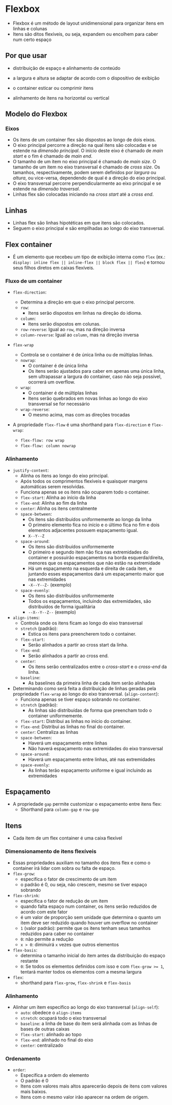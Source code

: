 # Flexbox

- Flexbox é um método de layout unidimensional para organizar itens em linhas e colunas
- Itens são ditos flexíveis, ou seja, expandem ou encolhem para caber num certo espaço

## Por que usar

- distribuição de espaço e alinhamento de conteúdo
- a largura e altura se adaptar de acordo com o dispositivo de exibição
- o container esticar ou comprimir itens

- alinhamento de itens na horizontal ou vertical

## Modelo do Flexbox

### Eixos

- Os itens de um container flex são dispostos ao longo de dois eixos.
- O eixo principal percorre a direção na qual itens são colocadas e se estende na *dimensão principal*. O início deste eixo é chamado de *main start* e o fim é chamado de *main end*.
- O tamanho de um item no eixo principal é chamado de *main size*. O tamanho de um item no eixo transversal é chamado de *cross size*. Os tamanhos, respectivamente, podem serem definidos por *largura* ou *altura*, ou vice-versa, dependendo de qual é a direção do eixo principal.
- O eixo transversal percorre perpendicularmente ao eixo principal e se estende na *dimensão traversal*.
- Linhas flex são colocadas iniciando na *cross start* até a *cross end*.

## Linhas

- Linhas flex são linhas hipotéticas em que itens são colocados.
- Seguem o eixo principal e são empilhadas ao longo do eixo transversal.

## Flex container

-  É um elemento que recebeu um tipo de exibição interna como `flex` (ex.: `display: inline flex || inline-flex || block flex || flex`) e tornou seus filhos diretos em caixas flexíveis.

### Fluxo de um container

- `flex-direction`:
  - Determina a direção em que o eixo principal percorre.
  - `row`:
    - Itens serão dispostos em linhas na direção do idioma.
  - `column`:
    - Itens serão dispostos em colunas.
  - `row-reverse`: Igual ao `row`, mas na direção inversa
  - `column-reverse`: Igual ao `column`, mas na direção inversa
  
- `flex-wrap`
  - Controla se o container é de única linha ou de múltiplas linhas.
  - `nowrap`:
    - O container é de única linha
    - Os itens serão ajustados para caber em apenas uma única linha, sem ultrapassar a largura do container, caso não seja possível, ocorrerá um overflow.
  - `wrap`:
    - O container é de múltiplas linhas
    - Itens serão quebrados em novas linhas ao longo do eixo transversal se for necessário
  - `wrap-reverse`:
    - O mesmo acima, mas com as direções trocadas
  
- A propriedade `flex-flow` é uma shorthand para `flex-direction` e `flex-wrap`:
  - `flex-flow: row wrap`
  - `flex-flow: column nowrap`

### Alinhamento

- `justify-content`:
  - Alinha os itens ao longo do eixo principal.
  - Após todos os comprimentos flexíveis e quaisquer margens automáticas serem resolvidas.
  - Funciona apenas se os itens não ocuparem todo o container.
  - `flex-start`: Alinha ao início da linha
  - `flex-end`: Alinha ao fim da linha
  - `center`: Alinha os itens centralmente
  - `space-between`:
    - Os itens são distribuídos uniformemente ao longo da linha
    - O primeiro elemento fica no início e o último fica no fim e dois elementos adjacentes possuem espaçamento igual.
    - `X--Y--Z`
  - `space-around`:
    - Os itens são distribuídos uniformemente
    - O primeiro e segundo item não fica nas extremidades do container e possuirão espaçamentos na borda esquerda/direita, menores que os espaçamentos que não estão na extremidade
    - Há um espaçamento na esquerda e direita de cada item, e juntando esses espaçamentos dará um espaçamento maior que nas extremidades
    - `-X--Y--Z-` (exemplo)
  - `space-evenly`:
    - Os ítens são distribuídos uniformemente
    - Todos os espaçamentos, incluindo das extremidades, são distribuídos de forma igualitária
    - `--X--Y--Z--` (exemplo)
- `align-items`:
  - Controla onde os itens ficam ao longo do eixo transversal
  - `stretch` (padrão):
    - Estica os itens para preencherem todo o container.
  - `flex-start`:
    - Serão alinhados a partir ao cross start da linha.
  - `flex-end`:
    - Serão alinhados a partir ao cross end.
  - `center`:
    - Os itens serão centralizados entre o *cross-start* e o *cross-end* da linha.
  - `baseline`:
    - As baselines da primeira linha de cada item serão alinhadas
- Determinando como será feita a distribuição de linhas geradas pela propriedade `flex-wrap` ao longo do eixo transversal. (`align-content`):
  - Funciona apenas se tiver espaço sobrando no container.
  - `stretch` (padrão):
    - As linhas são distribuídas de forma que preencham todo o container uniformemente.
  - `flex-start`: Distribui as linhas no início do container.
  - `flex-end`: Distribui as linhas no final do container.
  - `center`: Centraliza as linhas
  - `space-between`:
    - Haverá um espaçamento entre linhas
    - Não haverá espaçamento nas extremidades do eixo transversal
  - `space-around`:
    - Haverá um espaçamento entre linhas, até nas extremidades
  - `space-evenly`:
    - As linhas terão espaçamento uniforme e igual incluindo as extremidades

## Espaçamento

- A propriedade `gap` permite customizar o espaçamento entre itens flex:
  - Shorthand para `column-gap` e `row-gap`

## Itens

- Cada item de um flex container é uma caixa flexível

### Dimensionamento de itens flexíveis

- Essas propriedades auxiliam no tamanho dos itens flex e como o container irá lidar com sobra ou falta de espaço.
- `flex-grow`:
  - especifica o fator de crescimento de um item
  - o padrão é 0, ou seja, não crescem, mesmo se tiver espaço sobrando
- `flex-shrink`:
  - especifica o fator de redução de um item
  - quando falta espaço num container, os itens serão reduzidos de acordo com este fator
  - é um valor de proporção sem unidade que determina o quanto um item deve ser reduzido quando houver um overflow no container
  - `1` (valor padrão): permite que os itens tenham seus tamanhos reduzidos para caber no container
  - `0`: não permite a redução
  - `x > 0`: diminuirá `x` vezes que outros elementos 
- `flex-basis`:
  - determina o tamanho inicial do item antes da distribuição do espaço restante
  - `0`: Se todos os elementos definidos com isso e com `flex-grow >= 1`, tentará manter todos os elementos com a mesma largura
- `flex`:
  - shorthand para `flex-grow`, `flex-shrink` e `flex-basis`



### Alinhamento

- Alinhar um item específico ao longo do eixo transversal (`align-self`):
  - `auto`: obedece o `align-items`
  - `stretch`: ocupará todo o eixo transversal
  - `baseline`: a linha de base do item será alinhada com as linhas de bases de outras caixas
  - `flex-start`: alinhado ao topo
  - `flex-end`: alinhado no final do eixo
  - `center`: centralizado

### Ordenamento

- `order`:
  - Especifica a ordem do elemento
  - O padrão é 0
  - Itens com valores mais altos aparecerão depois de itens com valores mais baixos.
  - Itens com o mesmo valor irão aparecer na ordem de origem.